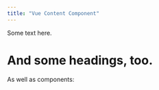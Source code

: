 ```yaml
---
title: "Vue Content Component"
---
```




Some text here.

# And some headings, too.

As well as components:

<Demo />

<script>
import Demo from '~example/demo'

export default {
  data() {
    return { msg: "Hello World" }
  },
  components: {
    Demo
  }
}
</script>
